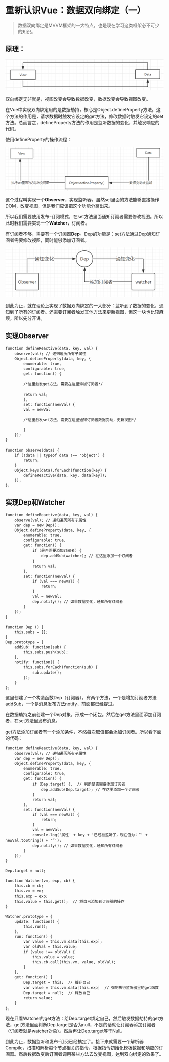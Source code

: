 # 重新认识Vue：数据双向绑定（一）
> 数据双向绑定是MVVM框架的一大特点，也是现在学习这类框架必不可少的知识。

## 原理：

![](./img/view-data.png)

双向绑定无非就是，视图改变会导致数据改变，数据改变会导致视图改变。

在Vue中实现双向绑定用的是数据劫持，核心是Object.defineProperty方法。这个方法的作用是，请求数据时触发它设定的get方法，修改数据时触发它设定的set方法。总而言之，defineProperty方法的作用是监听数据的变化，并触发响应的代码。

使用defineProperty的操作流程：

![](./img/defineProperty.png)

这个过程叫实现一个**Observer**，实现监听器。虽然set里面的方法能够直接操作DOM，改变视图，但是我们应该把这个功能分离出来。

所以我们需要使用发布-订阅模式，在set方法里面通知订阅者需要修改视图。所以此时我们需要实现一个**Watcher**，订阅者。

有订阅者不够，需要有一个订阅器**Dep**。Dep的功能是：set方法通过Dep通知订阅者需要修改视图，同时能够添加订阅者。



![](./img/data-bind.png)

到此为止，就在理论上实现了数据双向绑定的一大部分：监听到了数据的变化，通知到了所有的订阅者。还需要订阅者触发其他方法来更新视图，但这一块也比较麻烦，所以先分开讲。

## 实现Observer

	function defineReactive(data, key, val) {
	    observe(val); // 递归遍历所有子属性
	    Object.defineProperty(data, key, {
	        enumerable: true,
	        configurable: true,
	        get: function() {

			/*这里触发get方法，需要在这里添加订阅者*/

			return val;
	        },
	        set: function(newVal) {
			val = newVal

			/*这里触发set方法，需要在这里通知订阅者数据变动，更新视图*/
			
	        }
	    });
	}
	 
	function observe(data) {
	    if (!data || typeof data !== 'object') {
	        return;
	    }
	    Object.keys(data).forEach(function(key) {
	        defineReactive(data, key, data[key]);
	    });
	};

## 实现Dep和Watcher

	function defineReactive(data, key, val) {
	    observe(val); // 递归遍历所有子属性
	    var dep = new Dep(); 
	    Object.defineProperty(data, key, {
	        enumerable: true,
	        configurable: true,
	        get: function() {
	            if (是否需要添加订阅者) {
	                dep.addSub(watcher); // 在这里添加一个订阅者
	            }
	            return val;
	        },
	        set: function(newVal) {
	            if (val === newVal) {
	                return;
	            }
	            val = newVal;
	            dep.notify(); // 如果数据变化，通知所有订阅者
	        }
	    });
	}
	 
	function Dep () {
	    this.subs = [];
	}
	Dep.prototype = {
	    addSub: function(sub) {
	        this.subs.push(sub);
	    },
	    notify: function() {
	        this.subs.forEach(function(sub) {
	            sub.update();
	        });
	    }
	};
这里创建了一个构造函数Dep（订阅器），有两个方法，一个是增加订阅者方法addSub，一个是消息发布方法notify，前面都已经提过。

在数据劫持之前创建一个Dep对象，形成一个闭包。然后在get方法里面添加订阅者，在set方法里发布消息。

get方法添加订阅者有一个添加条件，不然每次取值都会添加订阅者。所以看下面的代码：

	function defineReactive(data, key, val) {
	    observe(val); // 递归遍历所有子属性
	    var dep = new Dep(); 
	    Object.defineProperty(data, key, {
	        enumerable: true,
	        configurable: true,
	        get: function() {
	            if (Dep.target) {.  // 判断是否需要添加订阅者
	                dep.addSub(Dep.target); // 在这里添加一个订阅者
	            }
	            return val;
	        },
	        set: function(newVal) {
	            if (val === newVal) {
	                return;
	            }
	            val = newVal;
	            console.log('属性' + key + '已经被监听了，现在值为：“' + newVal.toString() + '”');
	            dep.notify(); // 如果数据变化，通知所有订阅者
	        }
	    });
	}

	Dep.target = null;

	function Watcher(vm, exp, cb) {
	    this.cb = cb;
	    this.vm = vm;
	    this.exp = exp;
	    this.value = this.get();  // 将自己添加到订阅器的操作
	}
	 
	Watcher.prototype = {
	    update: function() {
	        this.run();
	    },
	    run: function() {
	        var value = this.vm.data[this.exp];
	        var oldVal = this.value;
	        if (value !== oldVal) {
	            this.value = value;
	            this.cb.call(this.vm, value, oldVal);
	        }
	    },
	    get: function() {
	        Dep.target = this;  // 缓存自己
	        var value = this.vm.data[this.exp]  // 强制执行监听器里的get函数
	        Dep.target = null;  // 释放自己
	        return value;
	    }
	};
现在只看Watcher的get方法：给Dep.target绑定自己，然后触发数据劫持的get方法，get方法里面判断Dep.target是否为null，不是的话就让订阅器添加订阅者（订阅者就是watcher对象）。然后再让Dep.target等于Null。

到此为止，数据监听和发布-订阅已经搞定了。接下来就需要一个解析器Compile，扫描和解析每个节点相关的指令，根据指令初始化模板数据和响应的订阅器。然后数据改变后订阅者调用某些方法去改变视图，达到双向绑定的效果了。